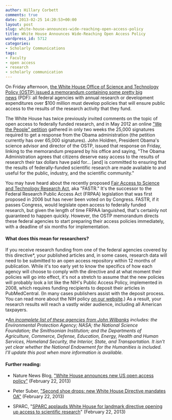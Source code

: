 ```yaml
---
author: Hillary Corbett
comments: true
date: 2013-02-25 14:20:53+00:00
layout: post
slug: white-house-announces-wide-reaching-open-access-policy
title: White House Announces Wide-Reaching Open Access Policy
wordpress_id: 5712
categories:
- Scholarly Communications
tags:
- Faculty
- open access
- research
- scholarly communication
---
```


On Friday afternoon, [the White House Office of Science and Technology Policy (OSTP) issued a memorandum containing some pretty big news](http://www.whitehouse.gov/sites/default/files/microsites/ostp/ostp_public_access_memo_2013.pdf) (PDF): all federal agencies with annual research or development expenditures over $100 million must develop policies that will ensure public access to the results of the research activity that they fund.

The White House has twice previously invited comments on the topic of open access to federally funded research, and in May 2012 an online ["We the People" petition](https://petitions.whitehouse.gov/petition/require-free-access-over-internet-scientific-journal-articles-arising-taxpayer-funded-research/wDX82FLQ?utm_source=wethepeople&utm_medium=response&utm_campaign=access) gathered in only two weeks the 25,000 signatures required to get a response from the Obama administration (the petition currently has over 65,000 signatures). John Holdren, President Obama's science advisor and director of the OSTP, issued that response on Friday, linking to the memorandum prepared by his office and saying, "The Obama Administration agrees that citizens deserve easy access to the results of research their tax dollars have paid for... [and] is committed to ensuring that the results of federally-funded scientific research are made available to and useful for the public, industry, and the scientific community."

You may have heard about the recently proposed [Fair Access to Science and Technology Research Act](http://cyber.law.harvard.edu/hoap/Notes_on_the_Fair_Access_to_Science_and_Technology_Research_Act), aka "FASTR." It's the successor to the Federal Research Public Access Act (FRPAA) legislation that was first proposed in 2006 but has never been voted on by Congress. FASTR, if it passes Congress, would legislate open access to federally funded research, but given the length of time FRPAA languished, that's certainly not guaranteed to happen quickly. However, the OSTP memorandum directs these federal agencies to start preparing their access policies immediately, with a deadline of six months for implementation.


#### What does this mean for researchers?


If you receive research funding from one of the federal agencies covered by this directive*, your published articles and, in some cases, research data will need to be submitted to an open access repository within 12 months of publication. While it's too early yet to know the specifics of how each agency will choose to comply with the directive and at what moment their policies will go into effect, it's not a stretch to assume that the new policies will probably look a lot like the NIH's Public Access Policy, implemented in 2008, which requires funding recipients to deposit their articles in PubMedCentral. (In many cases publishers assist with the deposit process. You can read more about the NIH policy [on our website](http://library.northeastern.edu/services/scholarly-communication/for-faculty/complying-with-the-nih-public-access-policy).) As a result, your research results will reach a vastly wider audience, including all American taxpayers.

_*[An incomplete list of these agencies from John Wilbanks](http://twitter.com/wilbanks/status/305024820356210688) includes: the Environmental Protection Agency; NASA; the National Science Foundation; the Smithsonian Institution; and the Departments of Agriculture, Commerce, Defense, Education, Energy, Health and Human Services, Homeland Security, the Interior, State, and Transportation. It isn't yet clear whether the National Endowment for the Humanities is included. I'll update this post when more information is available._


#### Further reading:





	
  * Nature News Blog, ["](http://blogs.nature.com/news/2013/02/us-white-house-announces-open-access-policy.html)[White House announces new US open access policy"](http://blogs.nature.com/news/2013/02/us-white-house-announces-open-access-policy.html) (February 22, 2013)

	
  * Peter Suber, ["Second shoe drops: new White House Directive mandates OA"](https://plus.google.com/109377556796183035206/posts/8hzviMJeVHJ) (February 22, 2013)

	
  * SPARC, "[SPARC applauds White House for landmark directive opening up access to scientific research](http://www.arl.org/sparc/media/sparc-applauds-white-house-for-landmark-directive-.shtml)" (February 22, 2013)



